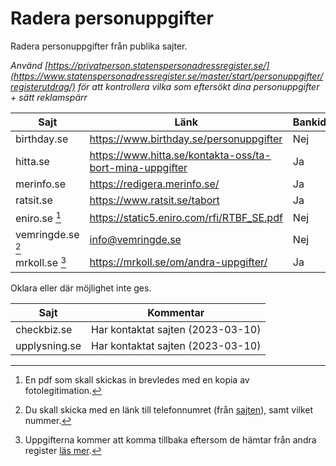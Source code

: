 # Radera personuppgifter

Radera personuppgifter från publika sajter. 

_Använd [https://privatperson.statenspersonadressregister.se/](https://www.statenspersonadressregister.se/master/start/personuppgifter/registerutdrag/) för att kontrollera vilka som eftersökt dina personuppgifter + sätt reklamspärr_

| Sajt              | Länk                                                        | Bankid  |
| -----------       | -----------                                                 | ------- |
| birthday.se       | https://www.birthday.se/personuppgifter                     | Nej     |
| hitta.se          | https://www.hitta.se/kontakta-oss/ta-bort-mina-uppgifter    | Ja      |
| merinfo.se        | https://redigera.merinfo.se/                                | Ja      |
| ratsit.se         | https://www.ratsit.se/tabort                                | Ja      |
| eniro.se [^1]     | https://static5.eniro.com/rfi/RTBF_SE.pdf                   | Nej     |
| vemringde.se [^2] | [info@vemringde.se](mailto:info@vemringde.se)               | Nej     |
| mrkoll.se [^3]    | https://mrkoll.se/om/andra-uppgifter/                       | Ja      |


Oklara eller där möjlighet inte ges.

| Sajt        | Kommentar |
| -------     | ------- |
| checkbiz.se | Har kontaktat sajten (2023-03-10) |
| upplysning.se | Har kontaktat sajten (2023-03-10) |

[^1]: En pdf som skall skickas in brevledes med en kopia av fotolegitimation.
[^2]: Du skall skicka med en länk till telefonnumret (från [sajten](https://www.vemringde.se/)), samt vilket nummer.
[^3]: Uppgifterna kommer att komma tillbaka eftersom de hämtar från andra register [läs mer](https://mrkoll.se/om/kundservice-publicerade-uppgifter/).
